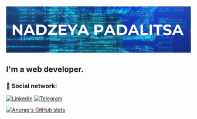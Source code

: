 ![Header](https://github.com/NadzeyaPadalitsa/NadzeyaPadalitsa/blob/main/assets/nadzeya-padalitsa.png)

## I'm a web developer.


### 🤝 Social network:

[![LinkedIn](https://img.shields.io/badge/-LinkedIn-090909?style=for-the-badge&logo=linkedin&logoColor=27A0D9)](https://t.me/nadya31121990)
[![Telegram](https://img.shields.io/badge/-Telegram-090909?style=for-the-badge&logo=telegram&logoColor=27A0D9)](https://www.linkedin.com/in/Nadzeya-Padalitsa/)
  
 [![Anurag's GitHub stats](https://github-readme-stats.vercel.app/api?username=NadzeyaPadalitsa&theme=transparent&show_icons=true)](https://github.com/anuraghazra/github-readme-stats)



